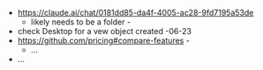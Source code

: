 - https://claude.ai/chat/0181dd85-da4f-4005-ac28-9fd7195a53de
  - likely needs to be a folder -
- check Desktop for a vew object created -06-23
- https://github.com/pricing#compare-features -
  - ...
- ...
